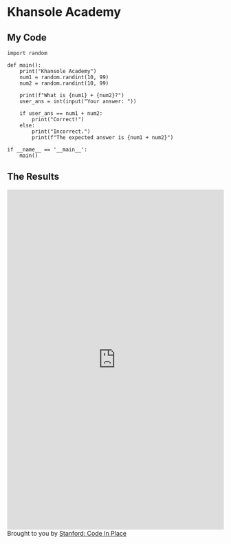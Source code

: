 # Khansole Academy

## My Code

```
import random

def main():
    print("Khansole Academy")
    num1 = random.randint(10, 99)
    num2 = random.randint(10, 99)

    print(f"What is {num1} + {num2}?")
    user_ans = int(input("Your answer: "))

    if user_ans == num1 + num2:
        print("Correct!")
    else:
        print("Incorrect.")
        print(f"The expected answer is {num1 + num2}")

if __name__ == '__main__':
    main()
```

## The Results

<iframe src="https://codeinplace.stanford.edu/cip3/share/iYzEgNfAm4CjREiKwX3T" width="100%" height="790px" frameBorder="0" style="border: 0;"></iframe><br>Brought to you by <a href="https://codeinplace.stanford.edu/" target="_blank">Stanford: Code In Place</a>
